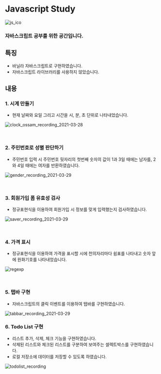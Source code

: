 # Javascript Study


![js_ico](https://user-images.githubusercontent.com/75922558/112740394-936b4500-8fb7-11eb-82ca-20e66a53ad10.png)

### 자바스크립트 공부를 위한 공간입니다.


## 특징
- 바닐라 자바스크립트로 구현하였습니다.
- 자바스크립트 라이브러리를 사용하지 않았습니다.

## 내용
### 1. 시계 만들기
- 현재 날짜와 요일 그리고 시간을 시, 분, 초 단위로 나타내었습니다.

![clock_ossam_recording_2021-03-28](https://user-images.githubusercontent.com/75922558/112741272-396e7d80-8fbf-11eb-8e4b-7151c52ff40b.gif)

<br>

### 2. 주민번호로 성별 판단하기
- 주민번호 입력 시 주민번호 뒷자리의 첫번째 숫자의 값이 1과 3일 때에는 남자를, 2와 4일 때에는 여자를 반환하였습니다.

![gender_recording_2021-03-29](https://user-images.githubusercontent.com/75922558/112784704-4eb1dd80-908d-11eb-8573-52a5b14c0968.gif)

<br>

### 3. 회원가입 폼 유효성 검사
- 정규표현식을 이용하여 회원가입 시 정보를 맞게 입력했는지 검사하였습니다.

![saver_recording_2021-03-29](https://user-images.githubusercontent.com/75922558/112785563-3b077680-908f-11eb-8165-a793ea949c60.gif)

<br>

### 4. 가격 표시
- 정규표현식을 이용하여 가격을 표시할 시에 천의자리마다 쉼표를 나타내고 숫자 앞에 원화기호를 나타내었습니다.

![regexp](https://user-images.githubusercontent.com/75922558/112785684-89b51080-908f-11eb-8fcc-104c74695af6.PNG)

<br>

### 5. 탭바 구현
- 자바스크립트의 클릭 이벤트를 이용하여 탭바를 구현하였습니다.

![tabbar_recording_2021-03-29](https://user-images.githubusercontent.com/75922558/112785956-28da0800-9090-11eb-9735-a9f9f9608e26.gif)

### 6. Todo List 구현
- 리스트 추가, 삭제, 체크 기능을 구현하였습니다.
- 삭제된 리스트와 체크된 리스트를 구분하여 보여주는 셀렉트박스를 구현하였습니다.
- 로컬 저장소에 데이터를 저장할 수 있도록 하였습니다.

![todolist_recording](https://user-images.githubusercontent.com/75922558/113496969-f588f480-9539-11eb-9a5d-fca395d2bc5d.gif)

